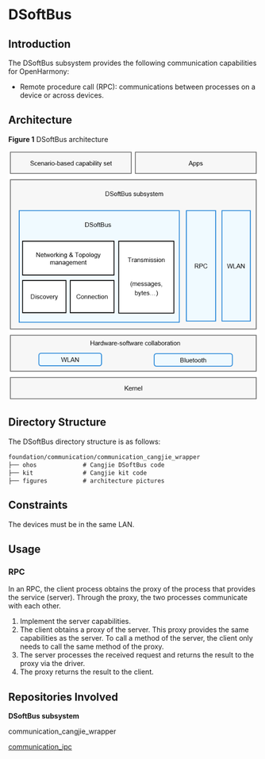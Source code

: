 # DSoftBus

## Introduction

The DSoftBus subsystem provides the following communication capabilities for OpenHarmony:

- Remote procedure call (RPC): communications between processes on a device or across devices.


## Architecture

**Figure 1** DSoftBus architecture


![](figures/dsoftbus.png)

## Directory Structure

The DSoftBus directory structure is as follows:

```
foundation/communication/communication_cangjie_wrapper
├── ohos             # Cangjie DSoftBus code
├── kit              # Cangjie kit code
├── figures          # architecture pictures
```

## Constraints

The devices must be in the same LAN.

## Usage

### RPC

In an RPC, the client process obtains the proxy of the process that provides the service (server). Through the proxy, the two processes communicate with each other.

1.  Implement the server capabilities.
2.  The client obtains a proxy of the server. This proxy provides the same capabilities as the server. To call a method of the server, the client only needs to call the same method of the proxy.
3.  The server processes the received request and returns the result to the proxy via the driver.
4.  The proxy returns the result to the client.

## Repositories Involved

**DSoftBus subsystem**

communication_cangjie_wrapper

[communication\_ipc](https://gitee.com/openharmony/communication_ipc)

